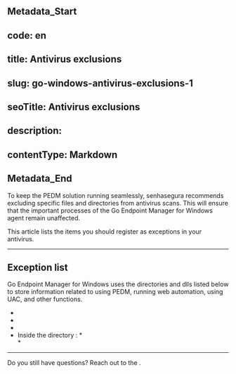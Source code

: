 ## Metadata_Start 
## code: en
## title: Antivirus exclusions 
## slug: go-windows-antivirus-exclusions-1 
## seoTitle: Antivirus exclusions 
## description:  
## contentType: Markdown 
## Metadata_End
To keep the PEDM solution running seamlessly, senhasegura recommends excluding specific files and directories from antivirus scans. This will ensure that the important processes of the Go Endpoint Manager for Windows agent remain unaffected.

This article lists the items you should register as exceptions in your antivirus.

* * *

## Exception list

Go Endpoint Manager for Windows uses the directories and dlls listed below to store information related to using PEDM, running web automation, using UAC, and other functions.


* 
*  
* 
* Inside the directory :
    *   
    * 

* * *

Do you still have questions? Reach out to the .
